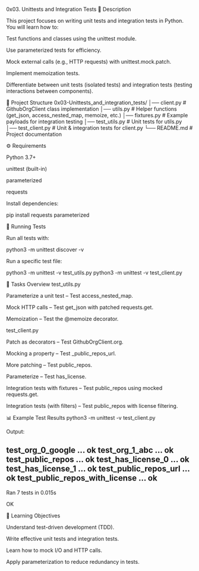0x03. Unittests and Integration Tests
📌 Description

This project focuses on writing unit tests and integration tests in Python.
You will learn how to:

Test functions and classes using the unittest module.

Use parameterized tests for efficiency.

Mock external calls (e.g., HTTP requests) with unittest.mock.patch.

Implement memoization tests.

Differentiate between unit tests (isolated tests) and integration tests (testing interactions between components).

📂 Project Structure
0x03-Unittests_and_integration_tests/
│── client.py               # GithubOrgClient class implementation
│── utils.py                # Helper functions (get_json, access_nested_map, memoize, etc.)
│── fixtures.py             # Example payloads for integration testing
│── test_utils.py           # Unit tests for utils.py
│── test_client.py          # Unit & integration tests for client.py
└── README.md               # Project documentation

⚙️ Requirements

Python 3.7+

unittest (built-in)

parameterized

requests

Install dependencies:

pip install requests parameterized

🧪 Running Tests

Run all tests with:

python3 -m unittest discover -v


Run a specific test file:

python3 -m unittest -v test_utils.py
python3 -m unittest -v test_client.py

📝 Tasks Overview
test_utils.py

Parameterize a unit test – Test access_nested_map.

Mock HTTP calls – Test get_json with patched requests.get.

Memoization – Test the @memoize decorator.

test_client.py

Patch as decorators – Test GithubOrgClient.org.

Mocking a property – Test _public_repos_url.

More patching – Test public_repos.

Parameterize – Test has_license.

Integration tests with fixtures – Test public_repos using mocked requests.get.

Integration tests (with filters) – Test public_repos with license filtering.

📊 Example Test Results
python3 -m unittest -v test_client.py


Output:

test_org_0_google ... ok
test_org_1_abc ... ok
test_public_repos ... ok
test_has_license_0 ... ok
test_has_license_1 ... ok
test_public_repos_url ... ok
test_public_repos_with_license ... ok
----------------------------------------------------------------------
Ran 7 tests in 0.015s

OK

🎯 Learning Objectives

Understand test-driven development (TDD).

Write effective unit tests and integration tests.

Learn how to mock I/O and HTTP calls.

Apply parameterization to reduce redundancy in tests.
